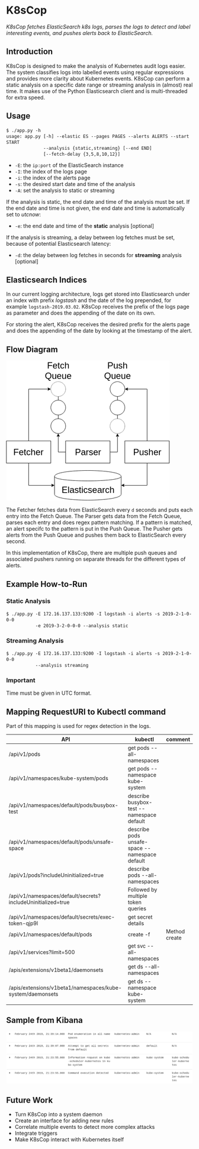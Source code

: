 # K8sCop

_K8sCop fetches ElasticSearch k8s logs, parses the logs to detect and label interesting events, and pushes alerts back to ElasticSearch._

## Introduction

K8sCop is designed to make the analysis of Kubernetes audit logs easier.
The system classifies logs into labelled events using regular expressions and provides more clarity about Kubernetes events. 
K8sCop can perform a static analysis on a specific date range or streaming analysis in (almost) real time. It makes use of the Python Elasticsearch client and is multi-threaded for extra speed.

## Usage

```
$ ./app.py -h
usage: app.py [-h] --elastic ES --pages PAGES --alerts ALERTS --start START
              --analysis {static,streaming} [--end END]
              [--fetch-delay {3,5,8,10,12}]
```

- `-E`: the `ip:port` of the ElasticSearch instance
- `-I`: the index of the logs page
- `-i`: the index of the alerts page
- `-s`: the desired start date and time of the analysis
- `-A`: set the analysis to static or streaming

If the analysis is static, the end date and time of the analysis must be set. 
If the end date and time is not given, the end date and time is automatically set to _utcnow_:

- `-e`: the end date and time of the **static** analysis [optional]

If the analysis is streaming, a delay between log fetches must be set, because of potential Elasticsearch latency:

- `-d`: the delay between log fetches in seconds for **streaming** analysis [optional]

## Elasticsearch Indices

In our current logging architecture, logs get stored into Elasticsearch under an index with prefix _logstash_ and the date of the log prepended, for example `logstash-2019.03.02`. 
K8sCop receives the prefix of the logs page as parameter and does the appending of the date on its own. 

For storing the alert, K8sCop receives the desired prefix for the alerts page and does the appending of the date by looking at the timestamp of the alert. 

## Flow Diagram

![](images/k8scop.png)

The Fetcher fetches data from ElasticSearch every `d` seconds and puts each entry into the Fetch Queue. 
The Parser gets data from the Fetch Queue, parses each entry and does regex pattern matching. 
If a pattern is matched, an alert specifc to the pattern is put in the Push Queue.
The Pusher gets alerts from the Push Queue and pushes them back to ElasticSearch every second.

In this implementation of K8sCop, there are multiple push queues and associated pushers running on separate threads for the different types of alerts. 


## Example How-to-Run

### Static Analysis

```
$ ./app.py -E 172.16.137.133:9200 -I logstash -i alerts -s 2019-2-1-0-0-0 
           -e 2019-3-2-0-0-0 --analysis static
```

### Streaming Analysis

```
$ ./app.py -E 172.16.137.133:9200 -I logstash -i alerts -s 2019-2-1-0-0-0 
           --analysis streaming   
```

### Important

Time must be given in UTC format. 

## Mapping RequestURI to Kubectl command

Part of this mapping is used for regex detection in the logs. 

|API|kubectl|comment|
|---|-------|-------|
|/api/v1/pods|get pods --all-namespaces||
|/api/v1/namespaces/kube-system/pods|get pods --namespace kube-system||
|/api/v1/namespaces/default/pods/busybox-test|describe busybox-test --namespace default||
|/api/v1/namespaces/default/pods/unsafe-space|describe pods unsafe-space --namespace default||
|/api/v1/pods?includeUninitialized=true|describe pods --all-namespaces||
|/api/v1/namespaces/default/secrets?includeUninitialized=true| Followed by multiple token queries|
|/api/v1/namespaces/default/secrets/exec-token-qjp9l|get secret details||
|/api/v1/namespaces/default/pods|create -f <pod>| Method create|
|/api/v1/services?limit=500|get svc --all-namespaces||
|/apis/extensions/v1beta1/daemonsets |get ds --all-namespaces||
|/apis/extensions/v1beta1/namespaces/kube-system/daemonsets|get ds --namespace kube-system||

## Sample from Kibana

![](images/alerts.png)

## Future Work

- Turn K8sCop into a system daemon
- Create an interface for adding new rules
- Correlate multiple events to detect more complex attacks
- Integrate triggers
- Make K8sCop interact with Kubernetes itself